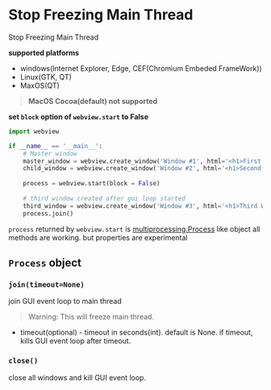 # Stop Freezing Main Thread

Stop Freezing Main Thread

**supported platforms**
- windows(Internet Explorer, Edge, CEF(Chromium Embeded FrameWork))
- Linux(GTK, QT)
- MaxOS(QT)

> **MacOS Cocoa(default) not supported**

**set `block` option of `webview.start` to False**

``` python
import webview

if __name__ == '__main__':
    # Master window
    master_window = webview.create_window('Window #1', html='<h1>First window</h1>')
    child_window = webview.create_window('Window #2', html='<h1>Second window</h1>')
    
    process = webview.start(block = False)
    
    # third window created after gui loop started
    third_window = webview.create_window('Window #3', html='<h1>Third Window</h1>')
    process.join()

```

`process` returned by `webview.start` is [multiprocessing.Process](https://docs.python.org/3/library/multiprocessing.html#multiprocessing.Process) like object
all methods are working.
but properties are experimental

## `Process` object
### `join(timeout=None)`
join GUI event loop to main thread
> Warning: This will freeze main thread.
- timeout(optional) - timeout in seconds(int). default is None. if timeout, kills GUI event loop after timeout.

### `close()`
close all windows and kill GUI event loop.

